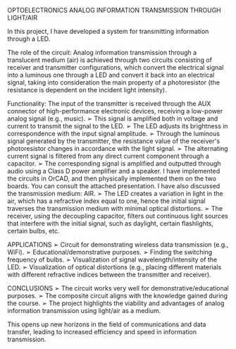 OPTOELECTRONICS ANALOG INFORMATION TRANSMISSION THROUGH LIGHT/AIR


In this project, I have developed a system for transmitting information through a LED.

The role of the circuit: Analog information transmission through a translucent medium (air) is achieved through two circuits consisting of receiver and transmitter configurations, which convert the electrical signal into a luminous one through a LED and convert it back into an electrical signal, taking into consideration the main property of a photoresistor (the resistance is dependent on the incident light intensity).

Functionality: The input of the transmitter is received through the AUX connector of high-performance electronic devices, receiving a low-power analog signal (e.g., music).
➢ This signal is amplified both in voltage and current to transmit the signal to the LED.
➢ The LED adjusts its brightness in correspondence with the input signal amplitude.
➢ Through the luminous signal generated by the transmitter, the resistance value of the receiver's photoresistor changes in accordance with the light signal.
➢ The alternating current signal is filtered from any direct current component through a capacitor.
➢ The corresponding signal is amplified and outputted through audio using a Class D power amplifier and a speaker. I have implemented the circuits in OrCAD, and then physically implemented them on the two boards. You can consult the attached presentation. I have also discussed the transmission medium: AIR.
➢ The LED creates a variation in light in the air, which has a refractive index equal to one, hence the initial signal traverses the transmission medium with minimal optical distortions.
➢ The receiver, using the decoupling capacitor, filters out continuous light sources that interfere with the initial signal, such as daylight, certain flashlights, certain bulbs, etc.

APPLICATIONS
➢ Circuit for demonstrating wireless data transmission (e.g., WiFi).
➢ Educational/demonstrative purposes.
➢ Finding the switching frequency of bulbs.
➢ Visualization of signal wavelength/intensity of the LED.
➢ Visualization of optical distortions (e.g., placing different materials with different refractive indices between the transmitter and receiver).

CONCLUSIONS
➢ The circuit works very well for demonstrative/educational purposes.
➢ The composite circuit aligns with the knowledge gained during the course.
➢ The project highlights the viability and advantages of analog information transmission using light/air as a medium. 

This opens up new horizons in the field of communications and data transfer, leading to increased efficiency and speed in information transmission.





